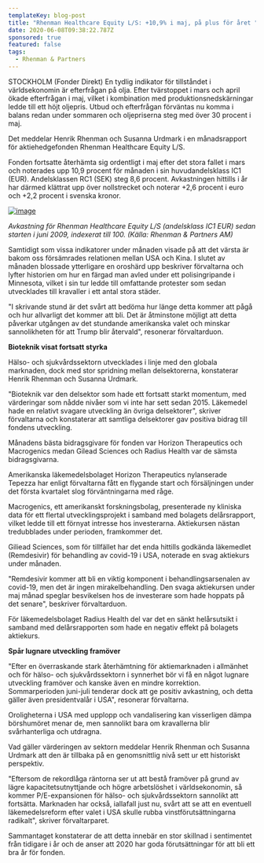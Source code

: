 ```yaml
---
templateKey: blog-post
title: "Rhenman Healthcare Equity L/S: +10,9% i maj, på plus för året "
date: 2020-06-08T09:38:22.787Z
sponsored: true
featured: false
tags:
  - Rhenman & Partners
---
```

STOCKHOLM (Fonder Direkt) En tydlig indikator för tillståndet i världsekonomin är efterfrågan på olja. Efter tvärstoppet i mars och april ökade efterfrågan i maj, vilket i kombination med produktionsnedskärningar ledde till ett höjt oljepris. Utbud och efterfrågan förväntas nu komma i balans redan under sommaren och oljepriserna steg med över 30 procent i maj.

Det meddelar Henrik Rhenman och Susanna Urdmark i en månadsrapport för aktiehedgefonden Rhenman Healthcare Equity L/S.

Fonden fortsatte återhämta sig ordentligt i maj efter det stora fallet i mars och noterades upp 10,9 procent för månaden i sin huvudandelsklass IC1 (EUR). Andelsklassen RC1 (SEK) steg 8,6 procent. Avkastningen hittills i år har därmed klättrat upp över nollstrecket och noterar +2,6 procent i euro och +2,2 procent i svenska kronor.

[![image](https://i.direkt.se/200608/585449501.png)](https://i.direkt.se/200608/585449501.png)

*Avkastning för Rhenman Healthcare Equity L/S (andelsklass IC1 EUR) sedan starten i juni 2009, indexerat till 100. (Källa: Rhenman & Partners AM)*

Samtidigt som vissa indikatorer under månaden visade på att det värsta är bakom oss försämrades relationen mellan USA och Kina. I slutet av månaden blossade ytterligare en oroshärd upp beskriver förvaltarna och lyfter historien om hur en färgad man avled under ett polisingripande i Minnesota, vilket i sin tur ledde till omfattande protester som sedan utvecklades till kravaller i ett antal stora städer.

"I skrivande stund är det svårt att bedöma hur länge detta kommer att pågå och hur allvarligt det kommer att bli. Det är åtminstone möjligt att detta påverkar utgången av det stundande amerikanska valet och minskar sannolikheten för att Trump blir återvald", resonerar förvaltarduon.

**Bioteknik visat fortsatt styrka**

Hälso- och sjukvårdssektorn utvecklades i linje med den globala marknaden, dock med stor spridning mellan delsektorerna, konstaterar Henrik Rhenman och Susanna Urdmark.

"Bioteknik var den delsektor som hade ett fortsatt starkt momentum, med värderingar som nådde nivåer som vi inte har sett sedan 2015. Läkemedel hade en relativt svagare utveckling än övriga delsektorer", skriver förvaltarna och konstaterar att samtliga delsektorer gav positiva bidrag till fondens utveckling.

Månadens bästa bidragsgivare för fonden var Horizon Therapeutics och Macrogenics medan Gilead Sciences och Radius Health var de sämsta bidragsgivarna.

Amerikanska läkemedelsbolaget Horizon Therapeutics nylanserade Tepezza har enligt förvaltarna fått en flygande start och försäljningen under det första kvartalet slog förväntningarna med råge.

Macrogenics, ett amerikanskt forskningsbolag, presenterade ny kliniska data för ett flertal utvecklingsprojekt i samband med bolagets delårsrapport, vilket ledde till ett förnyat intresse hos investerarna. Aktiekursen nästan tredubblades under perioden, framkommer det.

Giliead Sciences, som för tillfället har det enda hittills godkända läkemedlet (Remdesivir) för behandling av covid-19 i USA, noterade en svag aktiekurs under månaden.

"Remdesivir kommer att bli en viktig komponent i behandlingsarsenalen av covid-19, men det är ingen mirakelbehandling. Den svaga aktiekursen under maj månad speglar besvikelsen hos de investerare som hade hoppats på det senare", beskriver förvaltarduon.

För läkemedelsbolaget Radius Health del var det en sänkt helårsutsikt i samband med delårsrapporten som hade en negativ effekt på bolagets aktiekurs.

**Spår lugnare utveckling framöver**

"Efter en överraskande stark återhämtning för aktiemarknaden i allmänhet och för hälso- och sjukvårdssektorn i synnerhet bör vi få en något lugnare utveckling framöver och kanske även en mindre korrektion. Sommarperioden juni-juli tenderar dock att ge positiv avkastning, och detta gäller även presidentvalår i USA", resonerar förvaltarna.

Oroligheterna i USA med upplopp och vandalisering kan visserligen dämpa börshumöret menar de, men sannolikt bara om kravallerna blir svårhanterliga och utdragna.

Vad gäller värderingen av sektorn meddelar Henrik Rhenman och Susanna Urdmark att den är tillbaka på en genomsnittlig nivå sett ur ett historiskt perspektiv.

"Eftersom de rekordlåga räntorna ser ut att bestå framöver på grund av lägre kapacitetsutnyttjande och högre arbetslöshet i världsekonomin, så kommer P/E-expansionen för hälso- och sjukvårdssektorn sannolikt att fortsätta. Marknaden har också, iallafall just nu, svårt att se att en eventuell läkemedelsreform efter valet i USA skulle rubba vinstförutsättningarna radikalt", skriver förvaltarparet.

Sammantaget konstaterar de att detta innebär en stor skillnad i sentimentet från tidigare i år och de anser att 2020 har goda förutsättningar för att bli ett bra år för fonden.